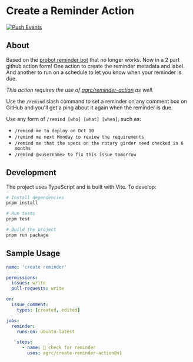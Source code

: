 # Create a Reminder Action

[![Push Events](https://github.com/agrc/create-reminder-action/actions/workflows/push.yml/badge.svg)](https://github.com/agrc/create-reminder-action/actions/workflows/push.yml)

## About

Based on the [probot reminder bot](https://github.com/probot/reminders/) that no longer works. Now in a 2 part github action form! One action to create the reminder metadata and label. And another to run on a schedule to let you know when your reminder is due.

_This action requires the use of [agrc/reminder-action](https://github.com/agrc/reminder-action) as well._

Use the `/remind` slash command to set a reminder on any comment box on GitHub and you'll get a ping about it again when the reminder is due.

Use any form of `/remind [who] [what] [when]`, such as:

- `/remind me to deploy on Oct 10`
- `/remind me next Monday to review the requirements`
- `/remind me that the specs on the rotary girder need checked in 6 months`
- `/remind @<username> to fix this issue tomorrow`

## Development

The project uses TypeScript and is built with Vite. To develop:

```bash
# Install dependencies
pnpm install

# Run tests
pnpm test

# Build the project
pnpm run package
```

## Sample Usage

```yml
name: 'create reminder'

permissions:
  issues: write
  pull-requests: write

on:
  issue_comment:
    types: [created, edited]

jobs:
  reminder:
    runs-on: ubuntu-latest

    steps:
      - name: 👀 check for reminder
        uses: agrc/create-reminder-action@v1
```
